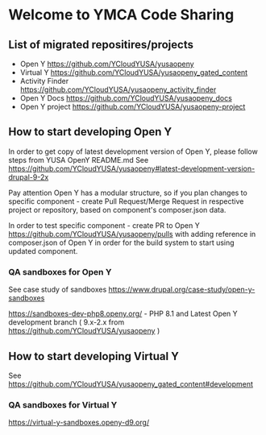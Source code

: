 # Welcome to YMCA Code Sharing 


## List of migrated repositires/projects

- Open Y  https://github.com/YCloudYUSA/yusaopeny
- Virtual Y https://github.com/YCloudYUSA/yusaopeny_gated_content
- Activity Finder https://github.com/YCloudYUSA/yusaopeny_activity_finder
- Open Y Docs https://github.com/YCloudYUSA/yusaopeny_docs
- Open Y project https://github.com/YCloudYUSA/yusaopeny-project

## How to start developing Open Y

In order to get copy of latest development version of Open Y, please follow steps from YUSA OpenY README.md
See https://github.com/YCloudYUSA/yusaopeny#latest-development-version-drupal-9-2x

Pay attention Open Y has a modular structure, so if you plan changes to specific component - create Pull Request/Merge Request in respective project or repository, based on component's composer.json data.

In order to test specific component - create PR to Open Y https://github.com/YCloudYUSA/yusaopeny/pulls with adding reference in composer.json of Open Y in order for the build system to start using updated component.

### QA sandboxes for Open Y

See case study of sandboxes https://www.drupal.org/case-study/open-y-sandboxes

https://sandboxes-dev-php8.openy.org/ - PHP 8.1 and Latest Open Y development branch ( 9.x-2.x from https://github.com/YCloudYUSA/yusaopeny )

## How to start developing Virtual Y

See https://github.com/YCloudYUSA/yusaopeny_gated_content#development

### QA sandboxes for Virtual Y

https://virtual-y-sandboxes.openy-d9.org/ 
